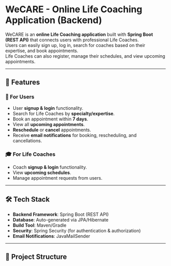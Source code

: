 # WeCARE - Online Life Coaching Application (Backend)

WeCARE is an **online Life Coaching application** built with **Spring Boot (REST API)** that connects users with professional Life Coaches.  
Users can easily sign up, log in, search for coaches based on their expertise, and book appointments.  
Life Coaches can also register, manage their schedules, and view upcoming appointments.  

---

## 🚀 Features

### 👤 For Users
- User **signup & login** functionality.
- Search for Life Coaches by **specialty/expertise**.
- Book an appointment within **7 days**.
- View all **upcoming appointments**.
- **Reschedule** or **cancel** appointments.
- Receive **email notifications** for booking, rescheduling, and cancellations.

### 🎓 For Life Coaches
- Coach **signup & login** functionality.
- View **upcoming schedules**.
- Manage appointment requests from users.

---

## 🛠️ Tech Stack
- **Backend Framework**: Spring Boot (REST API)
- **Database**: Auto-generated via JPA/Hibernate  
- **Build Tool**: Maven/Gradle  
- **Security**: Spring Security (for authentication & authorization)  
- **Email Notifications**: JavaMailSender  

---

## 📂 Project Structure

